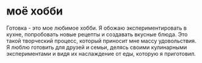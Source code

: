 # моё хобби
Готовка - это мое любимое хобби. Я обожаю экспериментировать в кухне, попробовать новые рецепты и создавать вкусные блюда. Это такой творческий процесс, который приносит мне массу удовольствия. Я люблю готовить для друзей и семьи, делясь своими кулинарными экспериментами и видя их наслаждение от еды, которую я приготовил.
